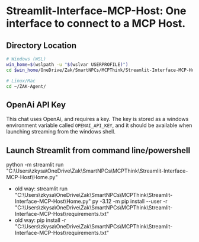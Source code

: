 # Streamlit-Interface-MCP-Host: One interface to connect to a MCP Host.  

## Directory Location
```bash
# Windows (WSL)
win_home=$(wslpath -u "$(wslvar USERPROFILE)")
cd $win_home/OneDrive/Zak/SmartNPCs/MCPThink/Streamlit-Interface-MCP-Host/

# Linux/Mac
cd ~/ZAK-Agent/
```

## OpenAi API Key
This chat uses OpenAi, and requires a key.  The key is stored as a windows environment variable called `OPENAI_API_KEY`, and it should be available when launching streaming from the windows shell.  

## Launch Streamlit from command line/powershell
python -m streamlit run "C:\Users\zkysa\OneDrive\Zak\SmartNPCs\MCPThink\Streamlit-Interface-MCP-Host\Home.py"
- old way: streamlit run "C:\Users\zkysa\OneDrive\Zak\SmartNPCs\MCPThink\Streamlit-Interface-MCP-Host\Home.py"
py -3.12 -m pip install --user -r "C:\Users\zkysa\OneDrive\Zak\SmartNPCs\MCPThink\Streamlit-Interface-MCP-Host\requirements.txt"
- old way: pip install -r "C:\Users\zkysa\OneDrive\Zak\SmartNPCs\MCPThink\Streamlit-Interface-MCP-Host\requirements.txt"